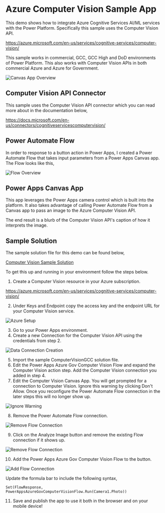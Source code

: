 # Azure Computer Vision Sample App
This demo shows how to integrate Azure Cognitive Services AI/ML services with the Power Platform.  Specifically this sample uses the Computer Vision API. 

https://azure.microsoft.com/en-us/services/cognitive-services/computer-vision/

This sample works in commercial, GCC, GCC High and DoD environments of Power Platform.  This also works with Computer Vision APIs in both commercial Azure and Azure for Government.

![Canvas App Overview](files/computer-vision-app-overview.png)

## Computer Vision API Connector
This sample uses the Computer Vision API connector which you can read more about in the documentation below,

https://docs.microsoft.com/en-us/connectors/cognitiveservicescomputervision/

## Power Automate Flow
In order to response to a button action in Power Apps, I created a Power Automate Flow that takes input parameters from a Power Apps Canvas app.  The Flow looks like this,

![Flow Overview](files/computer-vision-flow-overview.JPG)

## Power Apps Canvas App
This app leverages the Power Apps camera control which is built into the platform.  It also takes advantage of calling  Power Automate Flow from a Canvas app to pass an image to the Azure Computer Vision API.

The end result is a blurb of the Computer Vision API's caption of how it interprets the image.

## Sample Solution
The sample solution file for this demo can be found below,

[Computer Vision Sample Solution](files/ComputerVisionGCC_1_0_0_6.zip)

To get this up and running in your environment follow the steps below.

1. Create a Computer Vision resource in your Azure subscription. 

https://azure.microsoft.com/en-us/services/cognitive-services/computer-vision/

2. Under Keys and Endpoint copy the access key and the endpoint URL for your Computer Vision service.

![Azure Setup](files/computer-vision-azure-setup.JPG)

3. Go to your Power Apps environment.
4. Create a new Connection for the Computer Vision API using the credentials from step 2.

![Data Connection Creation](files/computer-vision-data-connectors.JPG)

5. Import the sample ComputerVisionGCC solution file.
6. Edit the Power Apps Azure Gov Computer Vision Flow and expand the Computer Vision action step.  Add the Computer Vision connection you added in step 4.
7. Edit the Computer Vision Canvas App.  You will get prompted for a connection to Computer Vision.  Ignore this warning by clicking Don't Allow.  Once you reconfigure the Power Automate Flow connection in the later steps this will no longer show up.

![Ignore Warning](files/computer-vision-connection-warning.JPG)

8. Remove the Power Automate Flow connection.  

![Remove Flow Connection](files/computer-vision-remove-connection.JPG)

9. Click on the Analyze Image button and remove the existing Flow connection if it shows up.

![Remove Flow Connection](files/computer-vision-remove-old-flow.JPG)

10. Add the Power Apps Azure Gov Computer Vision Flow to the button.  

![Add Flow Connection](files/computer-vision-add-flow.JPG)

Update the formula bar to include the following syntax,

````
Set(FlowResponse, PowerAppsAzureGovComputerVisionFlow.Run(Camera1.Photo))
````

11. Save and publish the app to use it both in the browser and on your mobile device!